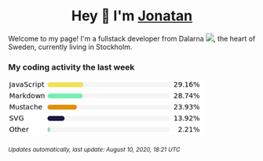 <h1 align="center" id="README">
  Hey 👋 I'm <a href="https://jonatanlindstroom.github.io/Portfolio/" target="_blank">Jonatan</a>
</h1>

Welcome to my page! 
I'm a fullstack developer from Dalarna <img src="https://github.com/JonatanLindstroom/JonatanLindstroom/blob/master/resources/dalahorse.png" height="16px">, the heart of Sweden, currently living in Stockholm.

### My coding activity the last week

  [![](https://github.com/JonatanLindstroom/JonatanLindstroom/blob/master/images/JavaScript.png)](#README)
  [![](https://github.com/JonatanLindstroom/JonatanLindstroom/blob/master/images/Markdown.png)](#README)
  [![](https://github.com/JonatanLindstroom/JonatanLindstroom/blob/master/images/Mustache.png)](#README)
  [![](https://github.com/JonatanLindstroom/JonatanLindstroom/blob/master/images/SVG.png)](#README)
  [![](https://github.com/JonatanLindstroom/JonatanLindstroom/blob/master/images/Other.png)](#README)

<sub>*Updates automatically, last update: August 10, 2020, 18:21 UTC*</sub>
